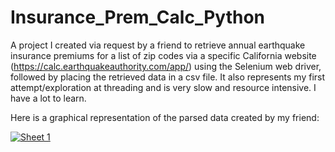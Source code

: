 # Insurance_Prem_Calc_Python
A project I created via request by a friend to retrieve annual earthquake insurance premiums for a list of zip codes via a specific California website (https://calc.earthquakeauthority.com/app/) using the Selenium web driver, followed by placing the retrieved data in a csv file. It also represents my first attempt/exploration at threading and is very slow and resource intensive. I have a lot to learn.


Here is a graphical representation of the parsed data created by my friend:

<div class='tableauPlaceholder' id='viz1670189171292' style='position: relative'><noscript><a href='#'><img alt='Sheet 1 ' src='https:&#47;&#47;public.tableau.com&#47;static&#47;images&#47;CE&#47;CEAPremiums&#47;Sheet1&#47;1_rss.png' style='border: none' /></a></noscript><object class='tableauViz'  style='display:none;'><param name='host_url' value='https%3A%2F%2Fpublic.tableau.com%2F' /> <param name='embed_code_version' value='3' /> <param name='site_root' value='' /><param name='name' value='CEAPremiums&#47;Sheet1' /><param name='tabs' value='no' /><param name='toolbar' value='yes' /><param name='static_image' value='https:&#47;&#47;public.tableau.com&#47;static&#47;images&#47;CE&#47;CEAPremiums&#47;Sheet1&#47;1.png' /> <param name='animate_transition' value='yes' /><param name='display_static_image' value='yes' /><param name='display_spinner' value='yes' /><param name='display_overlay' value='yes' /><param name='display_count' value='yes' /><param name='language' value='en-US' /></object></div>